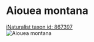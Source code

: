 
Aiouea montana
==============
  
[iNaturalist taxon id: 867397](https://www.inaturalist.org/taxa/867397)  
![Aiouea montana](https://inaturalist-open-data.s3.amazonaws.com/photos/58395796/medium.jpeg)